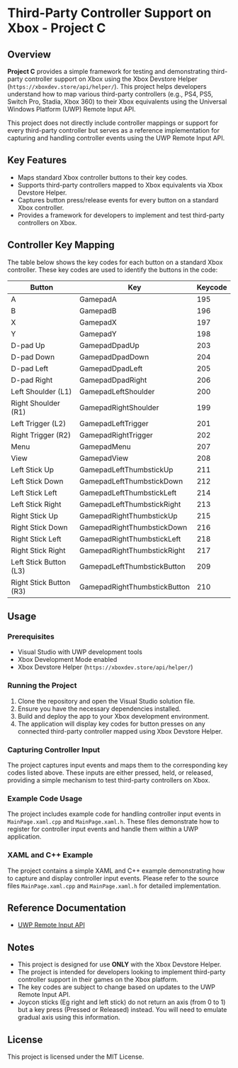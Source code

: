 

# Third-Party Controller Support on Xbox - Project C

## Overview

**Project C** provides a simple framework for testing and demonstrating third-party controller support on Xbox using the Xbox Devstore Helper (`https://xboxdev.store/api/helper/`). This project helps developers understand how to map various third-party controllers (e.g., PS4, PS5, Switch Pro, Stadia, Xbox 360) to their Xbox equivalents using the Universal Windows Platform (UWP) Remote Input API.

This project does not directly include controller mappings or support for every third-party controller but serves as a reference implementation for capturing and handling controller events using the UWP Remote Input API.

## Key Features

- Maps standard Xbox controller buttons to their key codes.
- Supports third-party controllers mapped to Xbox equivalents via Xbox Devstore Helper.
- Captures button press/release events for every button on a standard Xbox controller.
- Provides a framework for developers to implement and test third-party controllers on Xbox.

## Controller Key Mapping

The table below shows the key codes for each button on a standard Xbox controller. These key codes are used to identify the buttons in the code:

| Button              | Key                  | Keycode |
|---------------------|----------------------|---------|
| A                   | GamepadA             | 195     |
| B                   | GamepadB             | 196     |
| X                   | GamepadX             | 197     |
| Y                   | GamepadY             | 198     |
| D-pad Up            | GamepadDpadUp        | 203     |
| D-pad Down          | GamepadDpadDown      | 204     |
| D-pad Left          | GamepadDpadLeft      | 205     |
| D-pad Right         | GamepadDpadRight     | 206     |
| Left Shoulder (L1)  | GamepadLeftShoulder  | 200     |
| Right Shoulder (R1) | GamepadRightShoulder | 199     |
| Left Trigger (L2)   | GamepadLeftTrigger   | 201     |
| Right Trigger (R2)  | GamepadRightTrigger  | 202     |
| Menu                | GamepadMenu          | 207     |
| View                | GamepadView          | 208     |
| Left Stick Up       | GamepadLeftThumbstickUp | 211  |
| Left Stick Down     | GamepadLeftThumbstickDown | 212 |
| Left Stick Left     | GamepadLeftThumbstickLeft | 214 |
| Left Stick Right    | GamepadLeftThumbstickRight | 213 |
| Right Stick Up      | GamepadRightThumbstickUp | 215 |
| Right Stick Down    | GamepadRightThumbstickDown | 216 |
| Right Stick Left    | GamepadRightThumbstickLeft | 218 |
| Right Stick Right   | GamepadRightThumbstickRight | 217 |
| Left Stick Button (L3) | GamepadLeftThumbstickButton | 209 |
| Right Stick Button (R3) | GamepadRightThumbstickButton | 210 |

## Usage

### Prerequisites

- Visual Studio with UWP development tools
- Xbox Development Mode enabled
- Xbox Devstore Helper (`https://xboxdev.store/api/helper/`)

### Running the Project

1. Clone the repository and open the Visual Studio solution file.
2. Ensure you have the necessary dependencies installed.
3. Build and deploy the app to your Xbox development environment.
4. The application will display key codes for button presses on any connected third-party controller mapped using Xbox Devstore Helper.

### Capturing Controller Input

The project captures input events and maps them to the corresponding key codes listed above. These inputs are either pressed, held, or released, providing a simple mechanism to test third-party controllers on Xbox.

### Example Code Usage

The project includes example code for handling controller input events in `MainPage.xaml.cpp` and `MainPage.xaml.h`. These files demonstrate how to register for controller input events and handle them within a UWP application.

### XAML and C++ Example

The project contains a simple XAML and C++ example demonstrating how to capture and display controller input events. Please refer to the source files `MainPage.xaml.cpp` and `MainPage.xaml.h` for detailed implementation.

## Reference Documentation

- [UWP Remote Input API](https://learn.microsoft.com/en-us/windows/uwp/xbox-apps/uwp-remoteinput-api)

## Notes

- This project is designed for use **ONLY** with the Xbox Devstore Helper.
- The project is intended for developers looking to implement third-party controller support in their games on the Xbox platform.
- The key codes are subject to change based on updates to the UWP Remote Input API.
- Joycon sticks (Eg right and left stick) do not return an axis (from 0 to 1) but a key press (Pressed or Released) instead. You will need to emulate gradual axis using this information.

## License

This project is licensed under the MIT License.
